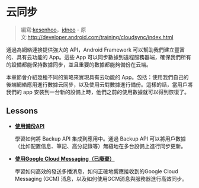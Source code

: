 # 云同步

> 編寫:[kesenhoo](https://github.com/kesenhoo)，[jdneo](https://github.com/jdneo) - 原文:<http://developer.android.com/training/cloudsync/index.html>

通過為網絡連接提供強大的 API，Android Framework 可以幫助我們建立豐富的、具有云功能的 App。這些 App 可以同步數據到遠程服務器端，確保我們所有的設備都能保持數據同步，並且重要的數據都能夠備份在云端。

本章節會介紹幾種不同的策略來實現具有云功能的 App。包括：使用我們自己的後端網絡應用進行數據云同步，以及使用云對數據進行備份。這樣的話，當用戶將我們的 app 安裝到一台新的設備上時，他們之前的使用數據就可以得到恢復了。

## Lessons

* [**使用備份API**](backupapi.html)

  學習如何將 Backup API 集成到應用中。通過 Backup API 可以將用戶數據（比如配置信息、筆記、高分記錄等）無縫地在多台設備上進行同步更新。


* [**使用Google Cloud Messaging（已廢棄）**](gcm.html)

  學習如何高效的發送多播消息，如何正確地響應接收到的Google Cloud Messaging (GCM) 消息，以及如何使用GCM消息與服務器進行高效同步。
